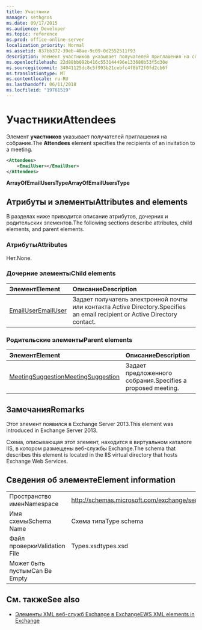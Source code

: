 ```yaml
---
title: Участники
manager: sethgros
ms.date: 09/17/2015
ms.audience: Developer
ms.topic: reference
ms.prod: office-online-server
localization_priority: Normal
ms.assetid: 837bb372-39eb-48ae-9c09-0d2552511f93
description: Элемент участников указывает получателей приглашения на собрание.
ms.openlocfilehash: 22d88bb092b416c553144496e133680b53f5d30e
ms.sourcegitcommit: 34041125dc8c5f993b21cebfc4f8b72f0fd2cb6f
ms.translationtype: MT
ms.contentlocale: ru-RU
ms.lasthandoff: 06/11/2018
ms.locfileid: "19761519"
---
```

# <a name="attendees"></a><span data-ttu-id="08bc2-103">Участники</span><span class="sxs-lookup"><span data-stu-id="08bc2-103">Attendees</span></span>

<span data-ttu-id="08bc2-104">Элемент **участников** указывает получателей приглашения на собрание.</span><span class="sxs-lookup"><span data-stu-id="08bc2-104">The **Attendees** element specifies the recipients of an invitation to a meeting.</span></span> 
  
```XML
<Attendees>
    <EmailUser></EmailUser>
</Attendees>
```

 <span data-ttu-id="08bc2-105">**ArrayOfEmailUsersType**</span><span class="sxs-lookup"><span data-stu-id="08bc2-105">**ArrayOfEmailUsersType**</span></span>
## <a name="attributes-and-elements"></a><span data-ttu-id="08bc2-106">Атрибуты и элементы</span><span class="sxs-lookup"><span data-stu-id="08bc2-106">Attributes and elements</span></span>

<span data-ttu-id="08bc2-107">В разделах ниже приводится описание атрибутов, дочерних и родительских элементов.</span><span class="sxs-lookup"><span data-stu-id="08bc2-107">The following sections describe attributes, child elements, and parent elements.</span></span>
  
### <a name="attributes"></a><span data-ttu-id="08bc2-108">Атрибуты</span><span class="sxs-lookup"><span data-stu-id="08bc2-108">Attributes</span></span>

<span data-ttu-id="08bc2-109">Нет.</span><span class="sxs-lookup"><span data-stu-id="08bc2-109">None.</span></span>
  
### <a name="child-elements"></a><span data-ttu-id="08bc2-110">Дочерние элементы</span><span class="sxs-lookup"><span data-stu-id="08bc2-110">Child elements</span></span>

|<span data-ttu-id="08bc2-111">**Элемент**</span><span class="sxs-lookup"><span data-stu-id="08bc2-111">**Element**</span></span>|<span data-ttu-id="08bc2-112">**Описание**</span><span class="sxs-lookup"><span data-stu-id="08bc2-112">**Description**</span></span>|
|:-----|:-----|
|[<span data-ttu-id="08bc2-113">EmailUser</span><span class="sxs-lookup"><span data-stu-id="08bc2-113">EmailUser</span></span>](emailuser.md) <br/> |<span data-ttu-id="08bc2-114">Задает получатель электронной почты или контакта Active Directory.</span><span class="sxs-lookup"><span data-stu-id="08bc2-114">Specifies an email recipient or Active Directory contact.</span></span>  <br/> |
   
### <a name="parent-elements"></a><span data-ttu-id="08bc2-115">Родительские элементы</span><span class="sxs-lookup"><span data-stu-id="08bc2-115">Parent elements</span></span>

|<span data-ttu-id="08bc2-116">**Элемент**</span><span class="sxs-lookup"><span data-stu-id="08bc2-116">**Element**</span></span>|<span data-ttu-id="08bc2-117">**Описание**</span><span class="sxs-lookup"><span data-stu-id="08bc2-117">**Description**</span></span>|
|:-----|:-----|
|[<span data-ttu-id="08bc2-118">MeetingSuggestion</span><span class="sxs-lookup"><span data-stu-id="08bc2-118">MeetingSuggestion</span></span>](meetingsuggestion.md) <br/> |<span data-ttu-id="08bc2-119">Задает предложенного собрания.</span><span class="sxs-lookup"><span data-stu-id="08bc2-119">Specifies a proposed meeting.</span></span>  <br/> |
   
## <a name="remarks"></a><span data-ttu-id="08bc2-120">Замечания</span><span class="sxs-lookup"><span data-stu-id="08bc2-120">Remarks</span></span>

<span data-ttu-id="08bc2-121">Этот элемент появился в Exchange Server 2013.</span><span class="sxs-lookup"><span data-stu-id="08bc2-121">This element was introduced in Exchange Server 2013.</span></span>
  
<span data-ttu-id="08bc2-122">Схема, описывающая этот элемент, находится в виртуальном каталоге IIS, в котором размещены веб-службы Exchange.</span><span class="sxs-lookup"><span data-stu-id="08bc2-122">The schema that describes this element is located in the IIS virtual directory that hosts Exchange Web Services.</span></span>
  
## <a name="element-information"></a><span data-ttu-id="08bc2-123">Сведения об элементе</span><span class="sxs-lookup"><span data-stu-id="08bc2-123">Element information</span></span>

|||
|:-----|:-----|
|<span data-ttu-id="08bc2-124">Пространство имен</span><span class="sxs-lookup"><span data-stu-id="08bc2-124">Namespace</span></span>  <br/> |http://schemas.microsoft.com/exchange/services/2006/types  <br/> |
|<span data-ttu-id="08bc2-125">Имя схемы</span><span class="sxs-lookup"><span data-stu-id="08bc2-125">Schema Name</span></span>  <br/> |<span data-ttu-id="08bc2-126">Схема типа</span><span class="sxs-lookup"><span data-stu-id="08bc2-126">Type schema</span></span>  <br/> |
|<span data-ttu-id="08bc2-127">Файл проверки</span><span class="sxs-lookup"><span data-stu-id="08bc2-127">Validation File</span></span>  <br/> |<span data-ttu-id="08bc2-128">Types.xsd</span><span class="sxs-lookup"><span data-stu-id="08bc2-128">types.xsd</span></span>  <br/> |
|<span data-ttu-id="08bc2-129">Может быть пустым</span><span class="sxs-lookup"><span data-stu-id="08bc2-129">Can Be Empty</span></span>  <br/> ||
   
## <a name="see-also"></a><span data-ttu-id="08bc2-130">См. также</span><span class="sxs-lookup"><span data-stu-id="08bc2-130">See also</span></span>

- [<span data-ttu-id="08bc2-131">Элементы XML веб-служб Exchange в Exchange</span><span class="sxs-lookup"><span data-stu-id="08bc2-131">EWS XML elements in Exchange</span></span>](ews-xml-elements-in-exchange.md)

